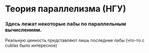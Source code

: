 # Теория параллелизма (НГУ)

### Здесь лежат некоторые лабы по параллельным вычислениям.

Реальную ценность представляют лишь последние лабы (что-то с cublas было интересное)
